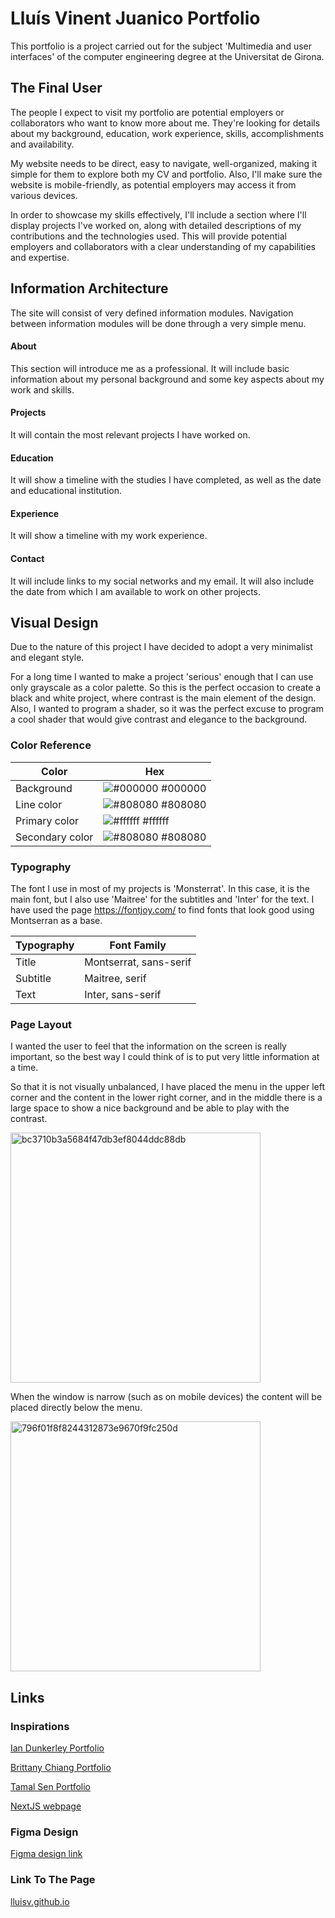 # Lluís Vinent Juanico Portfolio

This portfolio is a project carried out for the subject 'Multimedia and user interfaces' of the computer engineering degree at the Universitat de Girona.

## The Final User

The people I expect to visit my portfolio are potential employers or collaborators who want to know more about me. They're looking for details about my background, education, work experience, skills, accomplishments and availability.

My website needs to be direct, easy to navigate, well-organized, making it simple for them to explore both my CV and portfolio. Also, I'll make sure the website is mobile-friendly, as potential employers may access it from various devices.

In order to showcase my skills effectively, I'll include a section where I'll display projects I've worked on, along with detailed descriptions of my contributions and the technologies used. This will provide potential employers and collaborators with a clear understanding of my capabilities and expertise.

## Information Architecture
The site will consist of very defined information modules.
Navigation between information modules will be done through a very simple menu.

#### About
This section will introduce me as a professional. It will include basic information about my personal background and some key aspects about my work and skills.

#### Projects
It will contain the most relevant projects I have worked on.

#### Education
It will show a timeline with the studies I have completed, as well as the date and educational institution.

#### Experience
It will show a timeline with my work experience.

#### Contact
It will include links to my social networks and my email. It will also include the date from which I am available to work on other projects.

## Visual Design

Due to the nature of this project I have decided to adopt a very minimalist and elegant style.

For a long time I wanted to make a project 'serious' enough that I can use only grayscale as a color palette. So this is the perfect occasion to create a black and white project, where contrast is the main element of the design.
Also, I wanted to program a shader, so it was the perfect excuse to program a cool shader that would give contrast and elegance to the background.

### Color Reference

| Color             | Hex                                                                |
| ----------------- | ------------------------------------------------------------------ |
| Background | ![#000000](https://via.placeholder.com/10/000000?text=+) #000000 |
| Line color | ![#808080](https://via.placeholder.com/10/808080?text=+) #808080 |
| Primary color | ![#ffffff](https://via.placeholder.com/10/ffffff?text=+) #ffffff |
| Secondary color | ![#808080](https://via.placeholder.com/10/808080?text=+) #808080 |

### Typography

The font I use in most of my projects is 'Monsterrat'. In this case, it is the main font, but I also use 'Maitree' for the subtitles and 'Inter' for the text.
I have used the page https://fontjoy.com/ to find fonts that look good using Montserran as a base.

| Typography         | Font Family                         |
| ------------------ | ----------------------------------- |
| Title         | Montserrat, sans-serif       |
| Subtitle         | Maitree, serif      |
| Text     | Inter, sans-serif |

### Page Layout

I wanted the user to feel that the information on the screen is really important, so the best way I could think of is to put very little information at a time.

So that it is not visually unbalanced, I have placed the menu in the upper left corner and the content in the lower right corner, and in the middle there is a large space to show a nice background and be able to play with the contrast.

<img width="400" alt="bc3710b3a5684f47db3ef8044ddc88db" src="https://github.com/LluisV/LluisV.github.io/assets/100292815/2e714dde-12ab-4e0e-8df1-b1c7c92d3b40">

When the window is narrow (such as on mobile devices) the content will be placed directly below the menu.

<img width="400" alt="796f01f8f8244312873e9670f9fc250d" src="https://github.com/LluisV/LluisV.github.io/assets/100292815/a7ad27a0-fc7c-473f-8b6d-07258c4adf07">

## Links

### Inspirations

[Ian Dunkerley Portfolio](https://dunks1980.com/)

[Brittany Chiang Portfolio](https://brittanychiang.com/)

[Tamal Sen Portfolio](https://tamalsen.dev/)

[NextJS webpage](https://nextjs.org/)


### Figma Design

[Figma design link](https://www.figma.com/file/Y39yvRr8F9TAGkClCDhI7Q/CV-%7C-Portfolio?type=design&node-id=0-1&mode=design&t=Yg2sf0A9p2gBfIFd-0)

### Link To The Page

[lluisv.github.io](https://lluisv.github.io/)
